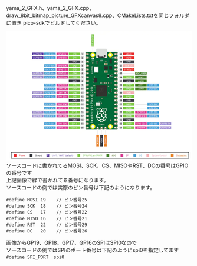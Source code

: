 yama_2_GFX.h、yama_2_GFX.cpp、draw_8bit_bitmap_picture_GFXcanvas8.cpp、CMakeLists.txtを同じフォルダに置き pico-sdkでビルドしてください。  
  
  
![pico pinout](https://github.com/yamayamaru/yama_2_GFX/blob/main/img/raspberrypipicopinout.jpg)  
ソースコードに書かれてるMOSI、SCK、CS、MISOやRST、DCの番号はGPIOの番号です  
上記画像で緑で書かれてる番号になります。  
ソースコードの例では実際のピン番号は下記のようになります。  
  
    #define MOSI 19    // ピン番号25
    #define SCK  18    // ピン番号24
    #define CS   17    // ピン番号22
    #define MISO 16    // ピン番号21
    #define RST  22    // ピン番号29
    #define DC   20    // ピン番号26
  
画像からGP19、GP18、GP17、GP16のSPIはSPI0なので  
ソースコードの例ではSPIのポート番号は下記のようにspi0を指定してます  
`#define SPI_PORT  spi0`
